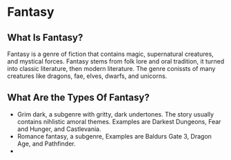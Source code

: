 # Fantasy


## What Is Fantasy?


Fantasy is a genre of fiction that contains magic, supernatural creatures, and mystical forces. Fantasy stems from folk lore and oral tradition, it turned into classic literature, then modern literature. The genre conissts of many creatures like dragons, fae, elves, dwarfs, and unicorns.

## What Are the Types Of Fantasy?
 - Grim dark, a subgenre with gritty, dark undertones. The story usually contains nihlistic amoral themes. Examples are Darkest Dungeons, Fear and Hunger, and Castlevania.
 - Romance fantasy, a subgenre, Examples are Baldurs Gate 3, Dragon Age, and Pathfinder.
 - 
